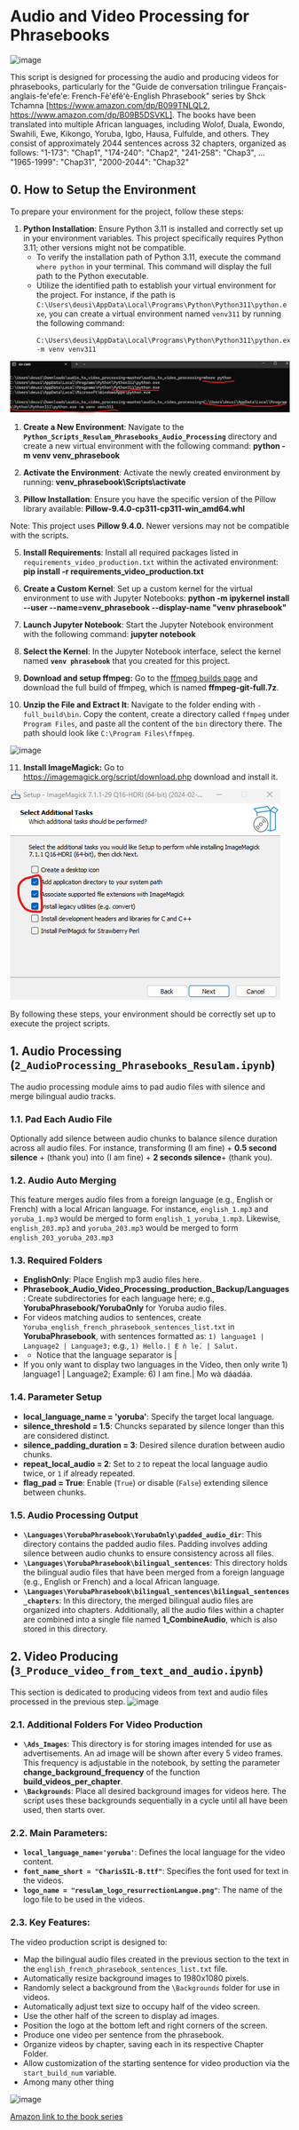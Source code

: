 # Audio and Video Processing for Phrasebooks

![image](https://github.com/tchamna/audio_to_video_processing/assets/6007035/49da43a9-b244-45b6-8d88-10e7ce54f484)


This script is designed for processing the audio and producing videos for phrasebooks, particularly for the "Guide de conversation trilingue Français-anglais-fe'efe'e: French-Fè'éfě'è-English Phrasebook" series by Shck Tchamna [https://www.amazon.com/dp/B099TNLQL2, https://www.amazon.com/dp/B09B5DSVKL]. The books have been translated into multiple African languages, including Wolof, Duala, Ewondo, Swahili, Ewe, Kikongo, Yoruba, Igbo, Hausa, Fulfulde, and others. They consist of approximately 2044 sentences across 32 chapters, organized as follows:
"1-173": "Chap1",
"174-240": "Chap2",
"241-258": "Chap3",
...
"1965-1999": "Chap31",
"2000-2044": "Chap32"

## 0. How to Setup the Environment

To prepare your environment for the project, follow these steps:

1. **Python Installation**: Ensure Python 3.11 is installed and correctly set up in your environment variables. This project specifically requires Python 3.11; other versions might not be compatible. 
   - To verify the installation path of Python 3.11, execute the command `where python` in your terminal. This command will display the full path to the Python executable. 
   - Utilize the identified path to establish your virtual environment for the project. For instance, if the path is `C:\Users\deusi\AppData\Local\Programs\Python\Python311\python.exe`, you can create a virtual environment named `venv311` by running the following command:
     ```
     C:\Users\deusi\AppData\Local\Programs\Python\Python311\python.exe -m venv venv311
     ```


![Alt text](image-2.png)

1. **Create a New Environment**: Navigate to the **`Python_Scripts_Resulam_Phrasebooks_Audio_Processing`** directory and create a new virtual environment with the following command: **python -m venv venv_phrasebook**

2. **Activate the Environment**: Activate the newly created environment by running:
**venv_phrasebook\Scripts\activate**

1. **Pillow Installation**: Ensure you have the specific version of the Pillow library available:
**Pillow-9.4.0-cp311-cp311-win_amd64.whl**

Note: This project uses **Pillow 9.4.0.** Newer versions may not be compatible with the scripts.

5. **Install Requirements**: Install all required packages listed in `requirements_video_production.txt` within the activated environment:
**pip install -r requirements_video_production.txt**


6. **Create a Custom Kernel**: Set up a custom kernel for the virtual environment to use with Jupyter Notebooks:
**python -m ipykernel install --user --name=venv_phrasebook --display-name "venv phrasebook"**


7. **Launch Jupyter Notebook**: Start the Jupyter Notebook environment with the following command: **jupyter notebook**


8. **Select the Kernel**: In the Jupyter Notebook interface, select the kernel named **`venv phrasebook`** that you created for this project.

9. **Download and setup ffmpeg:** Go to the [ffmpeg builds page](https://www.gyan.dev/ffmpeg/builds/) and download the full build of ffmpeg, which is named **ffmpeg-git-full.7z**.

10. **Unzip the File and Extract It**: Navigate to the folder ending with `-full_build\bin`. Copy the content, create a directory called `ffmpeg` under `Program Files`, and paste all the content of the `bin` directory there. The path should look like `C:\Program Files\ffmpeg`.

![image](https://github.com/tchamna/audio_to_video_processing/assets/6007035/b42c4c0a-bca8-4fd8-83cd-892facbd8882)

11. **Install ImageMagick:**  Go to https://imagemagick.org/script/download.php download and install it.
    
![Alt text](image-1.png)

By following these steps, your environment should be correctly set up to execute the project scripts.



## 1. Audio Processing (`2_AudioProcessing_Phrasebooks_Resulam.ipynb`)

The audio processing module aims to pad audio files with silence and merge bilingual audio tracks.

### 1.1. Pad Each Audio File

Optionally add silence between audio chunks to balance silence duration across all audio files. For instance, transforming (I am fine) + **0.5 second silence** + (thank you) into (I am fine) + **2 seconds silence**+ (thank you).

### 1.2. Audio Auto Merging

This feature merges audio files from a foreign language (e.g., English or French) with a local African language. For instance, `english_1.mp3` and `yoruba_1.mp3` would be merged to form `english_1_yoruba_1.mp3`. Likewise, `english_203.mp3` and `yoruba_203.mp3` would be merged to form `english_203_yoruba_203.mp3`

### 1.3. Required Folders

- **EnglishOnly**: Place English mp3 audio files here.
- **Phrasebook_Audio_Video_Processing_production_Backup/Languages**: Create subdirectories for each language here; e.g., **YorubaPhrasebook/YorubaOnly** for Yoruba audio files.
- For videos matching audios to sentences, create `Yoruba_english_french_phrasebook_sentences_list.txt` in **YorubaPhrasebook**, with sentences formatted as: `1) language1 | Language2 | Language3;` e.g., `1) Hello.| Ẹ ǹ lẹ́. | Salut.`
- - Notice that the language separator is |
- If you only want to display two languages in the Video, then only write 1) language1 | Language2; Example: 6)  I am fine.| Mo wà dáadáa.

### 1.4. Parameter Setup

- **local_language_name = 'yoruba'**: Specify the target local language.
- **silence_threshold = 1.5**: Chuncks separated by silence longer than this are considered distinct.
- **silence_padding_duration = 3**: Desired silence duration between audio chunks.
- **repeat_local_audio = 2**: Set to `2` to repeat the local language audio twice, or `1` if already repeated.
- **flag_pad = True**: Enable (`True`) or disable (`False`) extending silence between chunks.

### 1.5. Audio Processing Output

- **`\Languages\YorubaPhrasebook\YorubaOnly\padded_audio_dir`**: This directory contains the padded audio files. Padding involves adding silence between audio chunks to ensure consistency across all files.
- **`\Languages\YorubaPhrasebook\bilingual_sentences`**: This directory holds the bilingual audio files that have been merged from a foreign language (e.g., English or French) and a local African language.
- **`\Languages\YorubaPhrasebook\bilingual_sentences\bilingual_sentences_chapters`**: In this directory, the merged bilingual audio files are organized into chapters. Additionally, all the audio files within a chapter are combined into a single file named **1_CombineAudio**, which is also stored in this directory.


## 2. Video Producing (`3_Produce_video_from_text_and_audio.ipynb`)

This section is dedicated to producing videos from text and audio files processed in the previous step.
![image](https://github.com/tchamna/audio_to_video_processing/assets/6007035/acf1ffbd-e777-4093-af2b-6b9d0f2ac5c6)


### 2.1. Additional Folders For Video Production

- **`\Ads_Images`**: This directory is for storing images intended for use as advertisements. An ad image will be shown after every 5 video frames. This frequency is adjustable in the notebook, by setting the parameter **change_background_frequency** of the function **build_videos_per_chapter**.
- **`\Backgrounds`**: Place all desired background images for videos here. The script uses these backgrounds sequentially in a cycle until all have been used, then starts over.

### 2.2. Main Parameters:
- **`local_language_name='yoruba'`**: Defines the local language for the video content.
- **`font_name_short = "CharisSIL-B.ttf"`**: Specifies the font used for text in the videos.
- **`logo_name = "resulam_logo_resurrectionLangue.png"`**: The name of the logo file to be used in the videos.

### 2.3. Key Features:

The video production script is designed to:
- Map the bilingual audio files created in the previous section to the text in the `english_french_phrasebook_sentences_list.txt` file.
- Automatically resize background images to 1980x1080 pixels.
- Randomly select a background from the `\Backgrounds` folder for use in videos.
- Automatically adjust text size to occupy half of the video screen.
- Use the other half of the screen to display ad images.
- Position the logo at the bottom left and right corners of the screen.
- Produce one video per sentence from the phrasebook.
- Organize videos by chapter, saving each in its respective Chapter Folder.
- Allow customization of the starting sentence for video production via the `start_build_num` variable.
- Among many other thing

![image](https://github.com/tchamna/audio_to_video_processing/assets/6007035/3433de0d-ec39-4c9a-bce0-5c0ae9dd80fa)


[Amazon link to the book series](https://www.amazon.com/dp/B099TNLQL2)

